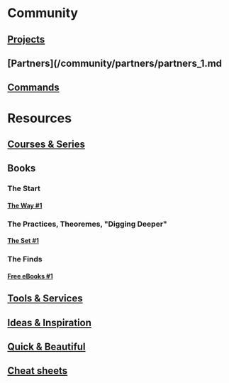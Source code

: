 # Community
## [Projects](/community/projects/projects_1.md)
## [Partners](/community/partners/partners_1.md
## [Commands](/community/commands/commands_1.md)
# Resources
## [Courses & Series](/resources/courses/courses_1.md)
## Books
### The Start
#### [The Way #1](/resources/books/starts/way_1.md)
### The Practices, Theoremes, "Digging Deeper"
#### [The Set #1](/resources/books/sets/set_1.md)
### The Finds
#### [Free eBooks #1](/resources/books/finds/find_1.md)
## [Tools & Services](/resources/tools/tools_1.md)
## [Ideas & Inspiration](/resources/ideas/ideas_1.md)
## [Quick & Beautiful](resources/QuickAndBeautiful/iconic_1.md)
## [Cheat sheets](resources/cheatsheets/cheatsheets_1.md)

